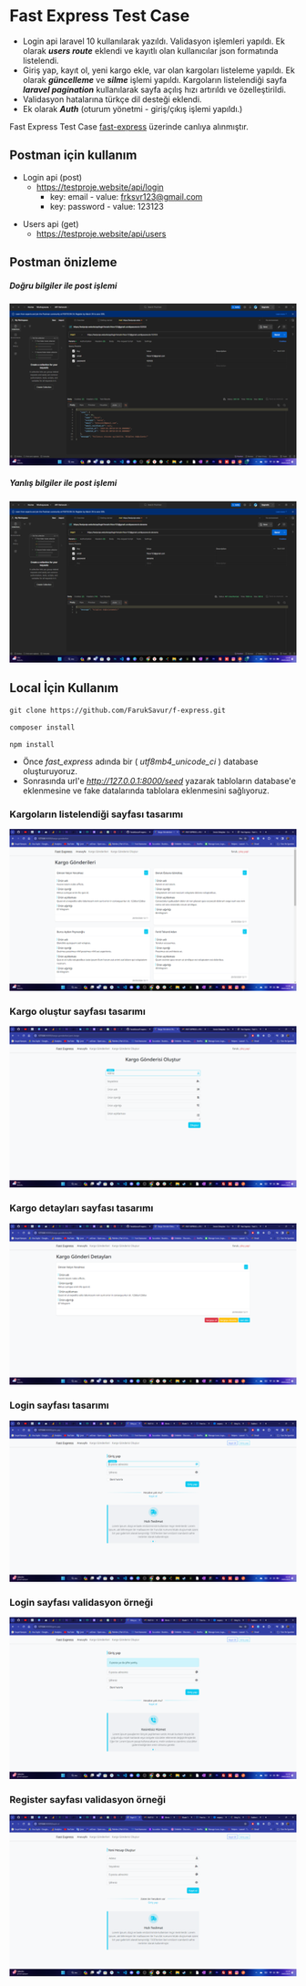 # Fast Express Test Case

* Login api laravel 10 kullanılarak yazıldı. Validasyon işlemleri yapıldı. Ek olarak ***users route*** eklendi ve kayıtlı olan kullanıcılar json formatında listelendi.
* Giriş yap, kayıt ol, yeni kargo ekle, var olan kargoları listeleme yapıldı. Ek olarak ***güncelleme*** ve ***silme*** işlemi yapıldı. Kargoların listelendiği sayfa ***laravel pagination*** kullanılarak sayfa açılış hızı artırıldı ve özelleştirildi.
* Validasyon hatalarına türkçe dil desteği eklendi.
* Ek olarak ***Auth*** (oturum yönetmi - giriş/çıkış işlemi yapıldı.)

Fast Express Test Case [fast-express](https://testproje.website/giris-yap) üzerinde canlıya alınmıştır.

## Postman için kullanım

* Login api (post) 
  * https://testproje.website/api/login
      * key: email - value: frksvr123@gmail.com
      * key: password - value: 123123

+ Users api (get)
  * https://testproje.website/api/users

## Postman önizleme
##### Doğru bilgiler ile post işlemi
![postman 1](./public/screen-shots/postman-1.png)

##### Yanlış bilgiler ile post işlemi
![postman 2](./public/screen-shots/postman-2.png)
 

## Local İçin Kullanım
```
git clone https://github.com/FarukSavur/f-express.git
```

```
composer install
```

```
npm install
```

* Önce *fast_express* adında bir ( *utf8mb4_unicode_ci* ) database oluşturuyoruz.
* Sonrasında url'e *http://127.0.0.1:8000/seed* yazarak tabloların database'e eklenmesine ve fake datalarında tablolara eklenmesini sağlıyoruz.

### Kargoların listelendiği sayfası tasarımı
![cargos list page](./public/screen-shots/cargo-list.png)

### Kargo oluştur sayfası tasarımı
![cargos create page](./public/screen-shots/cargo-create.png)

### Kargo detayları sayfası tasarımı
![cargos detail page](./public/screen-shots/cargo-show.png)

### Login sayfası tasarımı
![login page](./public/screen-shots/login.png)

### Login sayfası validasyon örneği
![login page validasyon](./public/screen-shots/login-valid.png)

### Register sayfası validasyon örneği
![register page validasyon](./public/screen-shots/register.png)
